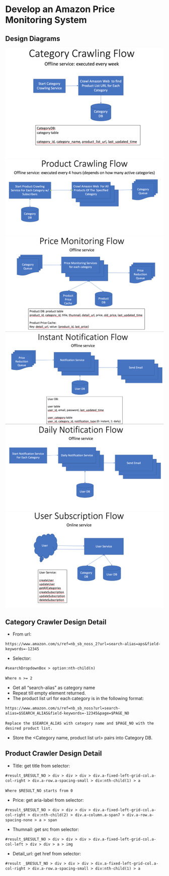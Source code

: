 # Develop an Amazon Price Monitoring System

## Design Diagrams
![Category Crawling Flow](/CategoryCrawlingFlow.png)
![Product Crawling Flow](/ProductCrawlingFlow.png)
![Price Monitoring](/PriceMonitoringFlow.png)
![Instant Notification Flow](/InstantNotificationFlow.png)
![Daily Notification Flow](/DailyNotificationFlow.png)
![User Subscription Flow](/UserSubscriptionFlow.png)

## Category Crawler Design Detail
- From url: 
```
https://www.amazon.com/s/ref=nb_sb_noss_2?url=search-alias=aps&field-keywords=-12345
```
- Selector:
```
#searchDropdownBox > option:nth-child(n)

Where n >= 2
```
- Get all “search-alias” as category name
- Repeat till empty element returned.
- The product list url for each category is in the following format:
```
https://www.amazon.com/s/ref=nb_sb_noss?url=search-alias=$SEARCH_ALIAS&field-keywords=-12345&page=$PAGE_NO

Replace the $SEARCH_ALIAS with category name and $PAGE_NO with the desired product list.
```
- Store the <Category name, product list url> pairs into Category DB.

## Product Crawler Design Detail
- Title: get title from selector: 
```
#result_$RESULT_NO > div > div > div > div.a-fixed-left-grid-col.a-col-right > div.a-row.a-spacing-small > div:nth-child(1) > a

Where $RESULT_NO starts from 0
```
- Price: get aria-label from selector: 
```
#result_$RESULT_NO > div > div > div > div.a-fixed-left-grid-col.a-col-right > div:nth-child(2) > div.a-column.a-span7 > div.a-row.a-spacing-none > a > span
```
- Thumnail: get src from selector: 
```
#result_$RESULT_NO > div > div > div > div.a-fixed-left-grid-col.a-col-left > div > div > a > img
```
- Detail_url: get href from selector: 
```
#result _$RESULT_NO > div > div > div > div.a-fixed-left-grid-col.a-col-right > div.a-row.a-spacing-small > div:nth-child(1) > a
```
